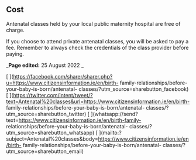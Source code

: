 ##  Cost

Antenatal classes held by your local public maternity hospital are free of
charge.

If you choose to attend private antenatal classes, you will be asked to pay a
fee. Remember to always check the credentials of the class provider before
paying.

_**Page edited:** 25 August 2022 _

[
](https://facebook.com/sharer/sharer.php?u=https://www.citizensinformation.ie/en/birth-
family-relationships/before-your-baby-is-born/antenatal-
classes/?utm_source=sharebutton_facebook) [
](https://twitter.com/intent/tweet/?text=Antenatal%20classes&url=https://www.citizensinformation.ie/en/birth-
family-relationships/before-your-baby-is-born/antenatal-
classes/?utm_source=sharebutton_twitter) [
](whatsapp://send?text=https://www.citizensinformation.ie/en/birth-family-
relationships/before-your-baby-is-born/antenatal-
classes/?utm_source=sharebutton_whatsapp) [
](mailto:?subject=Antenatal%20classes&body=https://www.citizensinformation.ie/en/birth-
family-relationships/before-your-baby-is-born/antenatal-
classes/?utm_source=sharebutton_email) [ ](javascript:void\(0\))

